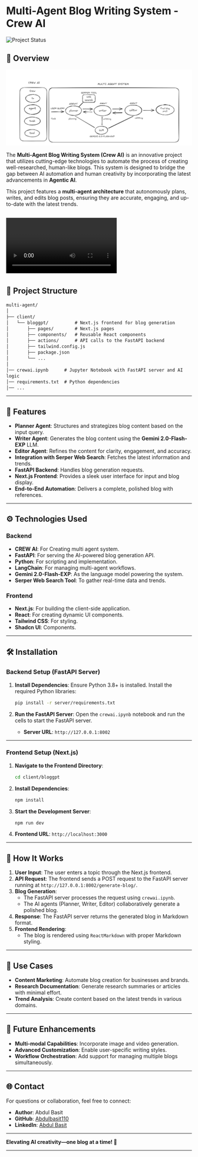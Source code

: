 
# Multi-Agent Blog Writing System - Crew AI

![Project Status](https://img.shields.io/badge/Status-Active-brightgreen)

## 🚀 Overview

![multi agent blog writer.png](<multi agent blog writer.png>)

The **Multi-Agent Blog Writing System (Crew AI)** is an innovative project that utilizes cutting-edge technologies to automate the process of creating well-researched, human-like blogs. This system is designed to bridge the gap between AI automation and human creativity by incorporating the latest advancements in **Agentic AI**.

This project features a **multi-agent architecture** that autonomously plans, writes, and edits blog posts, ensuring they are accurate, engaging, and up-to-date with the latest trends.

<video controls src="/bloggpt-multi agent demo video.mp4" title="Title">BLOGGPT</video>
---

## 📁 Project Structure

```
multi-agent/
│
├── client/
│   └── bloggpt/          # Next.js frontend for blog generation
│       ├── pages/        # Next.js pages
│       ├── components/   # Reusable React components
│       ├── actions/      # API calls to the FastAPI backend
│       ├── tailwind.config.js
│       ├── package.json
│       └── ...
│
│── crewai.ipynb      # Jupyter Notebook with FastAPI server and AI logic
│── requirements.txt  # Python dependencies
│── ...
```

---

## 🌟 Features

- **Planner Agent**: Structures and strategizes blog content based on the input query.
- **Writer Agent**: Generates the blog content using the **Gemini 2.0-Flash-EXP** LLM.
- **Editor Agent**: Refines the content for clarity, engagement, and accuracy.
- **Integration with Serper Web Search**: Fetches the latest information and trends.
- **FastAPI Backend**: Handles blog generation requests.
- **Next.js Frontend**: Provides a sleek user interface for input and blog display.
- **End-to-End Automation**: Delivers a complete, polished blog with references.

---

## ⚙️ Technologies Used

### Backend
- **CREW AI**: For Creating multi agent system.
- **FastAPI**: For serving the AI-powered blog generation API.
- **Python**: For scripting and implementation.
- **LangChain**: For managing multi-agent workflows.
- **Gemini 2.0-Flash-EXP**: As the language model powering the system.
- **Serper Web Search Tool**: To gather real-time data and trends.

### Frontend
- **Next.js**: For building the client-side application.
- **React**: For creating dynamic UI components.
- **Tailwind CSS**: For styling.
- **Shadcn  UI**: Components.

---

## 🛠 Installation

### Backend Setup (FastAPI Server)
1. **Install Dependencies**:
   Ensure Python 3.8+ is installed. Install the required Python libraries:
   ```bash
   pip install -r server/requirements.txt
   ```

2. **Run the FastAPI Server**:
   Open the `crewai.ipynb` notebook and run the cells to start the FastAPI server.
   - **Server URL**: `http://127.0.0.1:8002`

---

### Frontend Setup (Next.js)
1. **Navigate to the Frontend Directory**:
   ```bash
   cd client/bloggpt
   ```

2. **Install Dependencies**:
   ```bash
   npm install
   ```

3. **Start the Development Server**:
   ```bash
   npm run dev
   ```

4. **Frontend URL**: `http://localhost:3000`

---

## 🧠 How It Works

1. **User Input**: The user enters a topic through the Next.js frontend.
2. **API Request**: The frontend sends a POST request to the FastAPI server running at `http://127.0.0.1:8002/generate-blog/`.
3. **Blog Generation**:
   - The FastAPI server processes the request using `crewai.ipynb`.
   - The AI agents (Planner, Writer, Editor) collaboratively generate a polished blog.
4. **Response**: The FastAPI server returns the generated blog in Markdown format.
5. **Frontend Rendering**:
   - The blog is rendered using `ReactMarkdown` with proper Markdown styling.

---

## 🎯 Use Cases

- **Content Marketing**: Automate blog creation for businesses and brands.
- **Research Documentation**: Generate research summaries or articles with minimal effort.
- **Trend Analysis**: Create content based on the latest trends in various domains.

---

## 📝 Future Enhancements

- **Multi-modal Capabilities**: Incorporate image and video generation.
- **Advanced Customization**: Enable user-specific writing styles.
- **Workflow Orchestration**: Add support for managing multiple blogs simultaneously.

---

## 🌐 Contact

For questions or collaboration, feel free to connect:

- **Author**: Abdul Basit
- **GitHub**: [Abdulbasit110](https://github.com/Abdulbasit110)
- **LinkedIn**: [Abdul Basit](https://www.linkedin.com/in/abdul-basit-231204255/)

---

**Elevating AI creativity—one blog at a time! 🌟**

--- 

